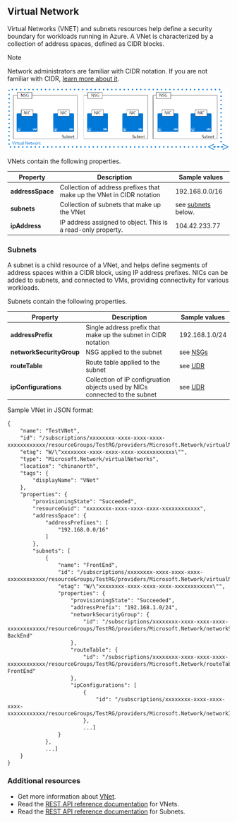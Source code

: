 ## Virtual Network
Virtual Networks (VNET) and subnets resources help define a security boundary for workloads running in Azure. A VNet is characterized by a collection of address spaces, defined as CIDR blocks. 

> [!NOTE]
> Network administrators are familiar with CIDR notation. If you are not familiar with CIDR, [learn more about it](http://whatismyipaddress.com/cidr).
> 
> 

![VNet with multiple subnets](./media/resource-groups-networking/Figure4.png)

VNets contain the following properties.

| Property | Description | Sample values |
| --- | --- | --- |
| **addressSpace** |Collection of address prefixes that make up the VNet in CIDR notation |192.168.0.0/16 |
| **subnets** |Collection of subnets that make up the VNet |see [subnets](#Subnets) below. |
| **ipAddress** |IP address assigned to object. This is a read-only property. |104.42.233.77 |

### Subnets
A subnet is a child resource of a VNet, and helps define segments of address spaces within a CIDR block, using IP address prefixes. NICs can be added to subnets, and connected to VMs, providing connectivity for various workloads.

Subnets contain the following properties. 

| Property | Description | Sample values |
| --- | --- | --- |
| **addressPrefix** |Single address prefix that make up the subnet in CIDR notation |192.168.1.0/24 |
| **networkSecurityGroup** |NSG applied to the subnet |see [NSGs](#Network-Security-Group) |
| **routeTable** |Route table applied to the subnet |see [UDR](#Route-table) |
| **ipConfigurations** |Collection of IP configruation objects used by NICs connected to the subnet |see [UDR](#Route-table) |

Sample VNet in JSON format:

    {
        "name": "TestVNet",
        "id": "/subscriptions/xxxxxxxx-xxxx-xxxx-xxxx-xxxxxxxxxxxx/resourceGroups/TestRG/providers/Microsoft.Network/virtualNetworks/TestVNet",
        "etag": "W/\"xxxxxxxx-xxxx-xxxx-xxxx-xxxxxxxxxxxx\"",
        "type": "Microsoft.Network/virtualNetworks",
        "location": "chinanorth",
        "tags": {
            "displayName": "VNet"
        },
        "properties": {
            "provisioningState": "Succeeded",
            "resourceGuid": "xxxxxxxx-xxxx-xxxx-xxxx-xxxxxxxxxxxx",
            "addressSpace": {
                "addressPrefixes": [
                    "192.168.0.0/16"
                ]
            },
            "subnets": [
                {
                    "name": "FrontEnd",
                    "id": "/subscriptions/xxxxxxxx-xxxx-xxxx-xxxx-xxxxxxxxxxxx/resourceGroups/TestRG/providers/Microsoft.Network/virtualNetworks/TestVNet/subnets/FrontEnd",
                    "etag": "W/\"xxxxxxxx-xxxx-xxxx-xxxx-xxxxxxxxxxxx\"",
                    "properties": {
                        "provisioningState": "Succeeded",
                        "addressPrefix": "192.168.1.0/24",
                        "networkSecurityGroup": {
                            "id": "/subscriptions/xxxxxxxx-xxxx-xxxx-xxxx-xxxxxxxxxxxx/resourceGroups/TestRG/providers/Microsoft.Network/networkSecurityGroups/NSG-BackEnd"
                        },
                        "routeTable": {
                            "id": "/subscriptions/xxxxxxxx-xxxx-xxxx-xxxx-xxxxxxxxxxxx/resourceGroups/TestRG/providers/Microsoft.Network/routeTables/UDR-FrontEnd"
                        },
                        "ipConfigurations": [
                            {
                                "id": "/subscriptions/xxxxxxxx-xxxx-xxxx-xxxx-xxxxxxxxxxxx/resourceGroups/TestRG/providers/Microsoft.Network/networkInterfaces/NICWEB1/ipConfigurations/ipconfig1"
                            },
                            ...]
                    }
                },
                ...]
        }
    }

### Additional resources
* Get more information about [VNet](../articles/virtual-network/virtual-networks-overview.md).
* Read the [REST API reference documentation](https://msdn.microsoft.com/library/azure/mt163650.aspx) for VNets.
* Read the [REST API reference documentation](https://msdn.microsoft.com/library/azure/mt163618.aspx) for Subnets.